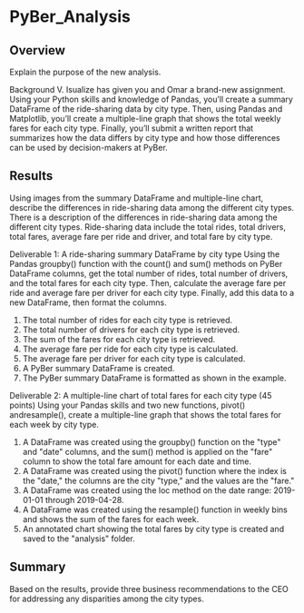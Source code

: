 # PyBer_Analysis

## Overview 
Explain the purpose of the new analysis.

Background
V. Isualize has given you and Omar a brand-new assignment. Using your Python skills and knowledge of Pandas, you’ll create a summary DataFrame of the ride-sharing data by city type. Then, using Pandas and Matplotlib, you’ll create a multiple-line graph that shows the total weekly fares for each city type. Finally, you’ll submit a written report that summarizes how the data differs by city type and how those differences can be used by decision-makers at PyBer.


## Results
Using images from the summary DataFrame and multiple-line chart, describe the differences in ride-sharing data among the different city types. There is a description of the differences in ride-sharing data among the different city types. Ride-sharing data include the total rides, total drivers, total fares, average fare per ride and driver, and total fare by city type.

Deliverable 1: A ride-sharing summary DataFrame by city type
Using the Pandas groupby() function with the count() and sum() methods on PyBer DataFrame columns, get the total number of rides, total number of drivers, and the total fares for each city type. Then, calculate the average fare per ride and average fare per driver for each city type. Finally, add this data to a new DataFrame, then format the columns.

1. The total number of rides for each city type is retrieved. 
2. The total number of drivers for each city type is retrieved. 
3. The sum of the fares for each city type is retrieved. 
4. The average fare per ride for each city type is calculated. 
5. The average fare per driver for each city type is calculated. 
6. A PyBer summary DataFrame is created. 
7. The PyBer summary DataFrame is formatted as shown in the example. 



Deliverable 2: A multiple-line chart of total fares for each city type (45 points)
Using your Pandas skills and two new functions, pivot() andresample(), create a multiple-line graph that shows the total fares for each week by city type.

1. A DataFrame was created using the groupby() function on the "type" and "date" columns, and the sum() method is applied on the "fare" column to show the total fare amount for each date and time. 
2. A DataFrame was created using the pivot() function where the index is the "date," the columns are the city "type," and the values are the "fare." 
3. A DataFrame was created using the loc method on the date range: 2019-01-01 through 2019-04-28. 
4. A DataFrame was created using the resample() function in weekly bins and shows the sum of the fares for each week. 
5. An annotated chart showing the total fares by city type is created and saved to the "analysis" folder. 



## Summary
Based on the results, provide three business recommendations to the CEO for addressing any disparities among the city types.
